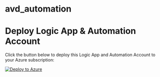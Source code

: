 # avd_automation

# Deploy Logic App & Automation Account

Click the button below to deploy this Logic App and Automation Account to your Azure subscription:

[![Deploy to Azure](https://aka.ms/deploytoazurebutton)](https://portal.azure.com/#create/Microsoft.Template/uri/https://raw.githubusercontent.com/MS-WORKLAB/avd_automation/main/templates/deploy.json)